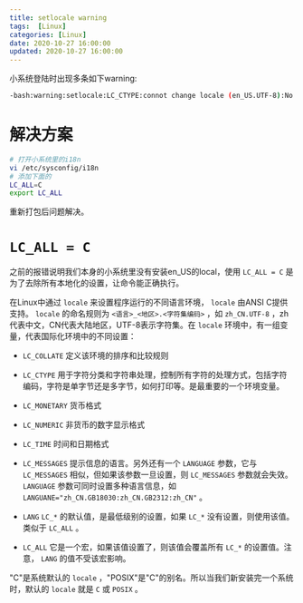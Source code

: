 ```yaml
---
title: setlocale warning
tags:  [Linux]
categories: [Linux]
date: 2020-10-27 16:00:00
updated: 2020-10-27 16:00:00
---
```


小系统登陆时出现多条如下warning:

```bash
-bash:warning:setlocale:LC_CTYPE:connot change locale (en_US.UTF-8):No such file or directory
```

<!-- more -->

# 解决方案

```bash
# 打开小系统里的i18n
vi /etc/sysconfig/i18n
# 添加下面的
LC_ALL=C
export LC_ALL
```

重新打包后问题解决。

# ``LC_ALL = C``

之前的报错说明我们本身的小系统里没有安装en_US的local，使用 ``LC_ALL = C`` 是为了去除所有本地化的设置，让命令能正确执行。

在Linux中通过 ``locale`` 来设置程序运行的不同语言环境， ``locale`` 由ANSI C提供支持。 ``locale`` 的命名规则为 ``<语言>_<地区>.<字符集编码>`` ，如 ``zh_CN.UTF-8`` ，zh代表中文，CN代表大陆地区，UTF-8表示字符集。在 ``locale`` 环境中，有一组变量，代表国际化环境中的不同设置：

*  ``LC_COLLATE``
定义该环境的排序和比较规则

*  ``LC_CTYPE``
用于字符分类和字符串处理，控制所有字符的处理方式，包括字符编码，字符是单字节还是多字节，如何打印等。是最重要的一个环境变量。

*  ``LC_MONETARY``
货币格式

*  ``LC_NUMERIC``
非货币的数字显示格式

*  ``LC_TIME``
时间和日期格式

*  ``LC_MESSAGES`` 
提示信息的语言。另外还有一个 ``LANGUAGE`` 参数，它与 ``LC_MESSAGES`` 相似，但如果该参数一旦设置，则 ``LC_MESSAGES`` 参数就会失效。 ``LANGUAGE`` 参数可同时设置多种语言信息，如 ``LANGUANE="zh_CN.GB18030:zh_CN.GB2312:zh_CN"`` 。

*  ``LANG``
 ``LC_*`` 的默认值，是最低级别的设置，如果 ``LC_*`` 没有设置，则使用该值。类似于 ``LC_ALL`` 。

*  ``LC_ALL`` 
它是一个宏，如果该值设置了，则该值会覆盖所有 ``LC_*`` 的设置值。注意， ``LANG`` 的值不受该宏影响。

"C"是系统默认的 ``locale`` ，"POSIX"是"C"的别名。所以当我们新安装完一个系统时，默认的 ``locale`` 就是 ``C`` 或 ``POSIX`` 。

